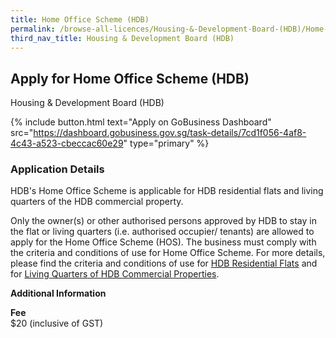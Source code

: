 ```yaml
---
title: Home Office Scheme (HDB)
permalink: /browse-all-licences/Housing-&-Development-Board-(HDB)/Home-Office-Scheme-(HDB)
third_nav_title: Housing & Development Board (HDB)
---
```


## Apply for Home Office Scheme (HDB)

Housing & Development Board (HDB)

{% include button.html text="Apply on GoBusiness Dashboard" src="https://dashboard.gobusiness.gov.sg/task-details/7cd1f056-4af8-4c43-a523-cbeccac60e29" type="primary" %}

<H3>Application Details</H3>

<p>HDB's Home Office Scheme is applicable for HDB residential flats and living quarters of the HDB commercial property.</p>
<p>Only the owner(s) or other authorised persons approved by HDB to stay in the flat or living quarters (i.e. authorised occupier/ tenants) are allowed to apply for the Home Office Scheme (HOS). The business must comply with the criteria and conditions of use for Home Office Scheme. For more details, please find the criteria and conditions of use for <a href="https://www.hdb.gov.sg/cs/infoweb/residential/living-in-an-hdb-flat/home-business/home-office-scheme/" target="_blank" rel="noopener">HDB Residential Flats</a> and for <a href="https://www.hdb.gov.sg/cs/infoweb/business/commercial/managing-your-unit/change-of-use/use-of-shop-living-quarters" target="_blank" rel="noopener">Living Quarters of HDB Commercial Properties</a>.</p>

<strong>Additional Information</strong>

<p><strong>Fee</strong><br />$20 (inclusive of GST)</p>

